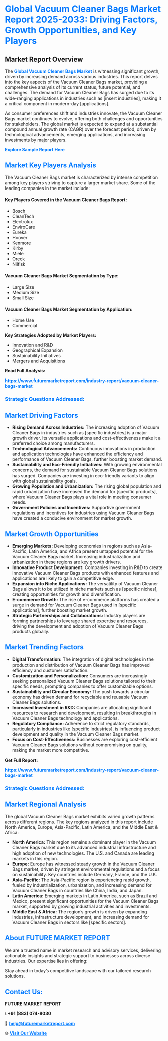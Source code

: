 <h1 style="color: #007BFF;">Global Vacuum Cleaner Bags Market Report 2025-2033: Driving Factors, Growth Opportunities, and Key Players</h1>

<section id="overview">
<h2>Market Report Overview</h2>
<p>The <a href="https://www.futuremarketreport.com/industry-report/vacuum-cleaner-bags-market" style="color: #007BFF; text-decoration: none;"><strong>Global Vacuum Cleaner Bags Market</strong></a> is witnessing significant growth, driven by increasing demand across various industries. This report delves into the key aspects of the Vacuum Cleaner Bags market, providing a comprehensive analysis of its current status, future potential, and challenges. The demand for Vacuum Cleaner Bags has surged due to its wide-ranging applications in industries such as [insert industries], making it a critical component in modern-day [applications].</p>
<p>As consumer preferences shift and industries innovate, the Vacuum Cleaner Bags market continues to evolve, offering both challenges and opportunities for stakeholders. The global market is expected to expand at a substantial compound annual growth rate (CAGR) over the forecast period, driven by technological advancements, emerging applications, and increasing investments by major players.</p>
</section>

<section id="overview">
<p><a href="https://www.futuremarketreport.com/request-sample/reportId=59560" style="color: #007BFF; text-decoration: none;"><strong>Explore Sample Report Here</strong></a></p>
</section>

<section id="key-players">
<h2 style="color: #007BFF;">Market Key Players Analysis</h2>
<p>The Vacuum Cleaner Bags market is characterized by intense competition among key players striving to capture a larger market share. Some of the leading companies in the market include:</p>
<h4>Key Players Covered in the Vacuum Cleaner Bags Report:</h4>
<ul><li>Bosch</li><li>CleanTech</li><li>Electrolux</li><li>EnviroCare</li><li>Eureka</li><li>Hoover</li><li>Kenmore</li><li>Kirby</li><li>Miele</li><li>Oreck</li><li>Nilfisk</li></ul>
<h4>Vacuum Cleaner Bags Market Segmentation by Type:</h4>
<ul><li>Large Size</li><li>Medium Size</li><li>Small Size</li></ul>

<h4>Vacuum Cleaner Bags Market Segmentation by Application:</h4>
<ul><li>Home Use</li><li>Commercial</li></ul>
<p><strong>Key Strategies Adopted by Market Players:</strong></p>
<ul>
<li>Innovation and R&D</li>
<li>Geographical Expansion</li>
<li>Sustainability Initiatives</li>
<li>Mergers and Acquisitions</li>
</ul>
</section>

<section>
<p><strong>Read Full Analysis: </strong></p><a href="https://www.futuremarketreport.com/industry-report/vacuum-cleaner-bags-market" style="color: #007BFF; text-decoration: none;"><strong>https://www.futuremarketreport.com/industry-report/vacuum-cleaner-bags-market</strong></a>
<h3 style="color: #007BFF;">Strategic Questions Addressed:</h3>
</section>

<section id="driving-factors">
<h2 style="color: #007BFF;">Market Driving Factors</h2>
<ul>
<li><strong>Rising Demand Across Industries:</strong> The increasing adoption of Vacuum Cleaner Bags in industries such as [specific industries] is a major growth driver. Its versatile applications and cost-effectiveness make it a preferred choice among manufacturers.</li>
<li><strong>Technological Advancements:</strong> Continuous innovations in production and application technologies have enhanced the efficiency and performance of Vacuum Cleaner Bags, further boosting market demand.</li>
<li><strong>Sustainability and Eco-Friendly Initiatives:</strong> With growing environmental concerns, the demand for sustainable Vacuum Cleaner Bags solutions has surged. Companies are investing in eco-friendly variants to align with global sustainability goals.</li>
<li><strong>Growing Population and Urbanization:</strong> The rising global population and rapid urbanization have increased the demand for [specific products], where Vacuum Cleaner Bags plays a vital role in meeting consumer needs.</li>
<li><strong>Government Policies and Incentives:</strong> Supportive government regulations and incentives for industries using Vacuum Cleaner Bags have created a conducive environment for market growth.</li>
</ul>
</section>

<section id="growth-opportunities">
<h2 style="color: #007BFF;">Market Growth Opportunities</h2>
<ul>
<li><strong>Emerging Markets:</strong> Developing economies in regions such as Asia-Pacific, Latin America, and Africa present untapped potential for the Vacuum Cleaner Bags market. Increasing industrialization and urbanization in these regions are key growth drivers.</li>
<li><strong>Innovative Product Development:</strong> Companies investing in R&D to create innovative Vacuum Cleaner Bags products with enhanced features and applications are likely to gain a competitive edge.</li>
<li><strong>Expansion into Niche Applications:</strong> The versatility of Vacuum Cleaner Bags allows it to be utilized in niche markets such as [specific niches], creating opportunities for growth and diversification.</li>
<li><strong>E-commerce Growth:</strong> The rise of e-commerce platforms has created a surge in demand for Vacuum Cleaner Bags used in [specific applications], further boosting market growth.</li>
<li><strong>Strategic Partnerships and Collaborations:</strong> Industry players are forming partnerships to leverage shared expertise and resources, driving the development and adoption of Vacuum Cleaner Bags products globally.</li>
</ul>
</section>

<section id="trending-factors">
<h2 style="color: #007BFF;">Market Trending Factors</h2>
<ul>
<li><strong>Digital Transformation:</strong> The integration of digital technologies in the production and distribution of Vacuum Cleaner Bags has improved efficiency and customer satisfaction.</li>
<li><strong>Customization and Personalization:</strong> Consumers are increasingly seeking personalized Vacuum Cleaner Bags solutions tailored to their specific needs, prompting companies to offer customizable options.</li>
<li><strong>Sustainability and Circular Economy:</strong> The push towards a circular economy has driven demand for recyclable and reusable Vacuum Cleaner Bags solutions.</li>
<li><strong>Increased Investment in R&D:</strong> Companies are allocating significant resources to research and development, resulting in breakthroughs in Vacuum Cleaner Bags technology and applications.</li>
<li><strong>Regulatory Compliance:</strong> Adherence to strict regulatory standards, particularly in industries like [specific industries], is influencing product development and quality in the Vacuum Cleaner Bags market.</li>
<li><strong>Focus on Cost-Effectiveness:</strong> Businesses are exploring cost-efficient Vacuum Cleaner Bags solutions without compromising on quality, making the market more competitive.</li>
</ul>
</section>

<section>
<p><strong>Get Full Report: </strong></p><a href="https://www.futuremarketreport.com/industry-report/vacuum-cleaner-bags-market" style="color: #007BFF; text-decoration: none;"><strong>https://www.futuremarketreport.com/industry-report/vacuum-cleaner-bags-market</strong></a>
<h3 style="color: #007BFF;">Strategic Questions Addressed:</h3>
</section>


<section id="regional-analysis">
<h2 style="color: #007BFF;">Market Regional Analysis</h2>
<p>The global Vacuum Cleaner Bags market exhibits varied growth patterns across different regions. The key regions analyzed in this report include North America, Europe, Asia-Pacific, Latin America, and the Middle East & Africa:</p>
<ul>
<li><strong>North America:</strong> This region remains a dominant player in the Vacuum Cleaner Bags market due to its advanced industrial infrastructure and high adoption of new technologies. The U.S. and Canada are leading markets in this region.</li>
<li><strong>Europe:</strong> Europe has witnessed steady growth in the Vacuum Cleaner Bags market, driven by stringent environmental regulations and a focus on sustainability. Key countries include Germany, France, and the U.K.</li>
<li><strong>Asia-Pacific:</strong> The Asia-Pacific region is experiencing rapid growth, fueled by industrialization, urbanization, and increasing demand for Vacuum Cleaner Bags in countries like China, India, and Japan.</li>
<li><strong>Latin America:</strong> Emerging markets in Latin America, such as Brazil and Mexico, present significant opportunities for the Vacuum Cleaner Bags market, supported by growing industrial activities and investments.</li>
<li><strong>Middle East & Africa:</strong> The region’s growth is driven by expanding industries, infrastructure development, and increasing demand for Vacuum Cleaner Bags in sectors like [specific sectors].</li>
</ul>
</section>

<footer>
<h2 style="color: #007BFF;">About FUTURE MARKET REPORT</h2>
<p>We are a trusted name in market research and advisory services, delivering actionable insights and strategic support to businesses across diverse industries. Our expertise lies in offering:</p>

<p>Stay ahead in today’s competitive landscape with our tailored research solutions.</p>

<h2 style="color: #007BFF;">Contact Us:</h2>
<p><strong>FUTURE MARKET REPORT</strong></p>
<p>📞 <strong>+91 (883) 074-8030</strong></p>
<p>📧 <strong><a href="mailto:help@futuremarketreport.com" style="color: #007BFF;">help@futuremarketreport.com</a></strong></p>
<p>🌐 <strong><a href="https://www.futuremarketreport.com/" style="color: #007BFF;">Visit Our Website</a></strong></p>
</footer>